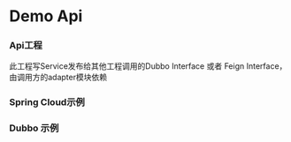 # Demo Api

### Api工程
此工程写Service发布给其他工程调用的Dubbo Interface 或者 Feign Interface，由调用方的adapter模块依赖

### Spring Cloud示例



### Dubbo 示例
